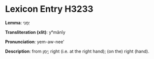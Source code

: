 # Lexicon Entry H3233

**Lemma**: יְמָנִי

**Transliteration (xlit)**: yᵉmânîy

**Pronunciation**: yem-aw-nee'

**Description**:
from יָמַן; right (i.e. at the right hand); (on the) right (hand).
